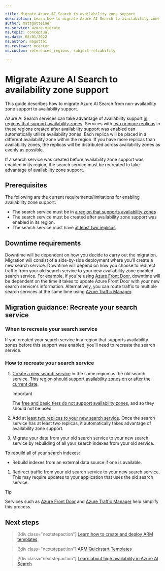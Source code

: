 ```yaml
---

title: Migrate Azure AI Search to availability zone support 
description: Learn how to migrate Azure AI Search to availability zone support.
author: mattgotteiner
ms.service: azure-migrate
ms.topic: conceptual
ms.date: 08/01/2022
ms.author: magottei
ms.reviewer: mcarter
ms.custom: references_regions, subject-reliability

---
```


# Migrate Azure AI Search to availability zone support

This guide describes how to migrate Azure AI Search from non-availability zone support to availability support.

Azure AI Search services can take advantage of availability support [in regions that support availability zones](../search/search-reliability.md#availability-zones). Services with [two or more replicas](../search/search-capacity-planning.md) in these regions created after availability support was enabled can automatically utilize availability zones. Each replica will be placed in a different availability zone within the region. If you have more replicas than availability zones, the replicas will be distributed across availability zones as evenly as possible.

If a search service was created before availability zone support was enabled in its region, the search service must be recreated to take advantage of availability zone support.

## Prerequisites

The following are the current requirements/limitations for enabling availability zone support:

- The search service must be in [a region that supports availability zones](../search/search-reliability.md#availability-zones)
- The search service must be created after availability zone support was enabled in its region.
- The search service must have [at least two replicas](../search/search-reliability.md#high-availability)

## Downtime requirements

Downtime will be dependent on how you decide to carry out the migration. Migration will consist of a side-by-side deployment where you'll create a new search service. Downtime will depend on how you choose to redirect traffic from your old search service to your new availability zone enabled search service. For example, if you're using [Azure Front Door](../frontdoor/front-door-overview.md), downtime will be dependent on the time it takes to update Azure Front Door with your new search service's information. Alternatively, you can route traffic to multiple search services at the same time using [Azure Traffic Manager](../traffic-manager/traffic-manager-overview.md).

## Migration guidance: Recreate your search service

### When to recreate your search service

If you created your search service in a region that supports availability zones before this support was enabled, you'll need to recreate the search service.

### How to recreate your search service

1. [Create a new search service](../search/search-create-service-portal.md) in the same region as the old search service. This region should [support availability zones on or after the current date](../search/search-reliability.md#availability-zones). 

   >[!IMPORTANT]
   >The [free and basic tiers do not support availability zones](../search/search-sku-tier.md#feature-availability-by-tier), and so they should not be used.
1. Add at [least two replicas to your new search service](../search/search-capacity-planning.md#add-or-reduce-replicas-and-partitions). Once the search service has at least two replicas, it automatically takes advantage of availability zone support.
1. Migrate your data from your old search service to your new search service by rebuilding of all your search indexes from your old service.

To rebuild all of your search indexes:
   - Rebuild indexes from an external data source if one is available.
1. Redirect traffic from your old search service to your new search service. This may require updates to your application that uses the old search service.
>[!TIP]
>Services such as [Azure Front Door](../frontdoor/front-door-overview.md) and [Azure Traffic Manager](../traffic-manager/traffic-manager-overview.md) help simplify this process.

## Next steps

> [!div class="nextstepaction"]
> [Learn how to create and deploy ARM templates](../azure-resource-manager/templates/quickstart-create-templates-use-visual-studio-code.md)

> [!div class="nextstepaction"]
> [ARM Quickstart Templates](https://azure.microsoft.com/resources/templates/)

> [!div class="nextstepaction"]
> [Learn about high availability in Azure AI Search](../search/search-reliability.md)
